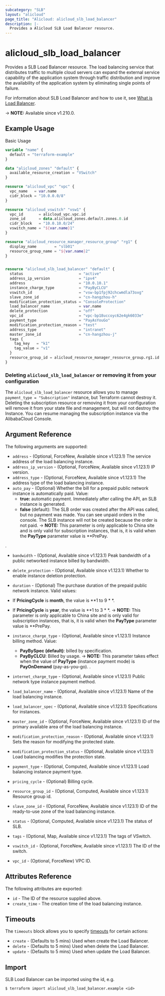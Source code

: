 ```yaml
---
subcategory: "SLB"
layout: "alicloud"
page_title: "Alicloud: alicloud_slb_load_balancer"
description: |-
  Provides a Alicloud SLB Load Balancer resource.
---
```


# alicloud_slb_load_balancer

Provides a SLB Load Balancer resource. The load balancing service that distributes traffic to multiple cloud servers can expand the external service capability of the application system through traffic distribution and improve the availability of the application system by eliminating single points of failure.

For information about SLB Load Balancer and how to use it, see [What is Load Balancer](https://www.alibabacloud.com/help/en/).

-> **NOTE:** Available since v1.210.0.

## Example Usage

Basic Usage

```terraform
variable "name" {
  default = "terraform-example"
}

data "alicloud_zones" "default" {
  available_resource_creation = "VSwitch"
}

resource "alicloud_vpc" "vpc" {
  vpc_name   = var.name
  cidr_block = "10.0.0.0/8"
}

resource "alicloud_vswitch" "vsw1" {
  vpc_id       = alicloud_vpc.vpc.id
  zone_id      = data.alicloud_zones.default.zones.0.id
  cidr_block   = "10.0.10.0/24"
  vswitch_name = "${var.name}1"
}

resource "alicloud_resource_manager_resource_group" "rg1" {
  display_name        = "slb01"
  resource_group_name = "${var.name}2"
}


resource "alicloud_slb_load_balancer" "default" {
  status                         = "active"
  address_ip_version             = "ipv4"
  address                        = "10.0.10.1"
  instance_charge_type           = "PayByCLCU"
  vswitch_id                     = "vsw-bp1fpj92chcwmdla73oxg"
  slave_zone_id                  = "cn-hangzhou-h"
  modification_protection_status = "ConsoleProtection"
  load_balancer_name             = var.name
  delete_protection              = "off"
  vpc_id                         = "vpc-bp18uccoyc62e4gk6033e"
  payment_type                   = "PayAsYouGo"
  modification_protection_reason = "test"
  address_type                   = "intranet"
  master_zone_id                 = "cn-hangzhou-j"
  tags {
    tag_key   = "k1"
    tag_value = "v1"
  }
  resource_group_id = alicloud_resource_manager_resource_group.rg1.id
}
```

### Deleting `alicloud_slb_load_balancer` or removing it from your configuration

The `alicloud_slb_load_balancer` resource allows you to manage  `payment_type = "Subscription"`  instance, but Terraform cannot destroy it.
Deleting the subscription resource or removing it from your configuration will remove it from your state file and management, but will not destroy the Instance.
You can resume managing the subscription instance via the AlibabaCloud Console.

## Argument Reference

The following arguments are supported:
* `address` - (Optional, ForceNew, Available since v1.123.1) The service address of the load balancing instance.
* `address_ip_version` - (Optional, ForceNew, Available since v1.123.1) IP version.
* `address_type` - (Optional, ForceNew, Available since v1.123.1) The address type of the load balancing instance.
* `auto_pay` - (Optional) Whether the bill for a prepaid public network instance is automatically paid. Value:
  - **true:** automatic payment. Immediately after calling the API, an SLB instance is generated.
  - **false** (default): The SLB order was created after the API was called, but no payment was made. You can see unpaid orders in the console. The SLB instance will not be created because the order is not paid.
-> **NOTE:**  This parameter is only applicable to China site and is only valid for subscription instances, that is, it is valid when the **PayType** parameter value is **PrePay.


.
* `bandwidth` - (Optional, Available since v1.123.1) Peak bandwidth of a public networked instance billed by bandwidth.
* `delete_protection` - (Optional, Available since v1.123.1) Whether to enable instance deletion protection.
* `duration` - (Optional) The purchase duration of the prepaid public network instance. Valid values:

* If **PricingCycle** is **month**, the value is **1 to 9 * *.

* If **PricingCycle** is **year**, the value is **1 to 3 * *.
-> **NOTE:**  This parameter is only applicable to China site and is only valid for subscription instances, that is, it is valid when the **PayType** parameter value is **PrePay.
* `instance_charge_type` - (Optional, Available since v1.123.1) Instance billing method. Value:
  - **PayBySpec (default)**: billed by specification.
  - **PayByCLCU**: Billed by usage.
-> **NOTE:**  This parameter takes effect when the value of **PayType** (instance payment mode) is **PayOnDemand** (pay-as-you-go).
.
* `internet_charge_type` - (Optional, Available since v1.123.1) Public network type instance payment method.
* `load_balancer_name` - (Optional, Available since v1.123.1) Name of the load balancing instance.
* `load_balancer_spec` - (Optional, Available since v1.123.1) Specifications for instances.
* `master_zone_id` - (Optional, ForceNew, Available since v1.123.1) ID of the primary available area of the load balancing instance.
* `modification_protection_reason` - (Optional, Available since v1.123.1) Sets the reason for modifying the protected state.
* `modification_protection_status` - (Optional, Available since v1.123.1) Load balancing modifies the protection state.
* `payment_type` - (Optional, Computed, Available since v1.123.1) Load balancing instance payment type.
* `pricing_cycle` - (Optional) Billing cycle.
* `resource_group_id` - (Optional, Computed, Available since v1.123.1) Resource group id.
* `slave_zone_id` - (Optional, ForceNew, Available since v1.123.1) ID of the ready-to-use zone of the load balancing instance.
* `status` - (Optional, Computed, Available since v1.123.1) The status of SLB.
* `tags` - (Optional, Map, Available since v1.123.1) The tags of VSwitch.
* `vswitch_id` - (Optional, ForceNew, Available since v1.123.1) The ID of the switch.
* `vpc_id` - (Optional, ForceNew) VPC ID.

## Attributes Reference

The following attributes are exported:
* `id` - The ID of the resource supplied above.
* `create_time` - The creation time of the load balancing instance.

## Timeouts

The `timeouts` block allows you to specify [timeouts](https://www.terraform.io/docs/configuration-0-11/resources.html#timeouts) for certain actions:
* `create` - (Defaults to 5 mins) Used when create the Load Balancer.
* `delete` - (Defaults to 5 mins) Used when delete the Load Balancer.
* `update` - (Defaults to 5 mins) Used when update the Load Balancer.

## Import

SLB Load Balancer can be imported using the id, e.g.

```shell
$ terraform import alicloud_slb_load_balancer.example <id>
```